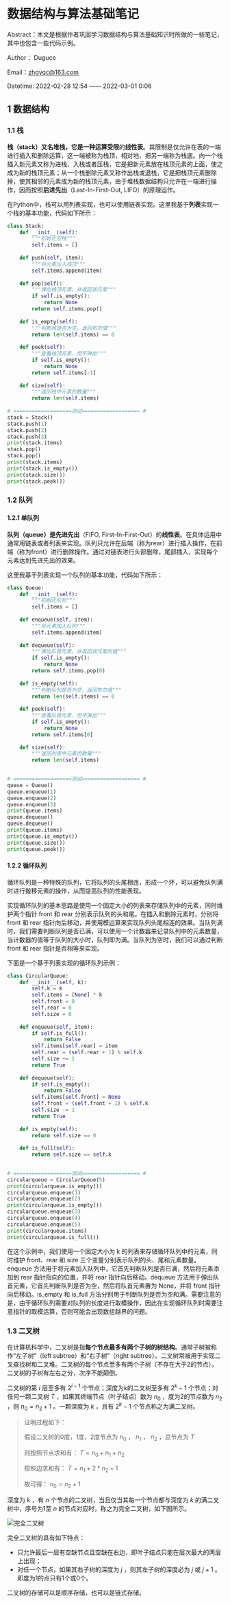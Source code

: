 # 数据结构与算法基础笔记

Abstract：本文是根据作者巩固学习数据结构与算法基础知识时所做的一些笔记，其中也包含一些代码示例。

Author： Duguce

Email：zhgyqc@163.com

Datetime:  2022-02-28 12:54 —— 2022-03-01 0:06



## 1 数据结构

### 1.1 栈

**栈（stack）**又名堆栈，它是一种**运算受限**的**线性表**。其限制是仅允许在表的一端进行插入和删除运算，这一端被称为栈顶，相对地，把另一端称为栈底。向一个栈插入新元素又称为进栈、入栈或者压栈，它是把新元素放在栈顶元素的上面，使之成为新的栈顶元素；从一个栈删除元素又称作出栈或退栈，它是把栈顶元素删除掉，使其相邻的元素成为新的栈顶元素，由于堆栈数据结构只允许在一端进行操作，因而按照**后进先出**（Last-In-First-Out, LIFO）的原理运作。

在Python中，栈可以用列表实现，也可以使用链表实现。这里我基于**列表**实现一个栈的基本功能，代码如下所示：

```python
class Stack:
    def __init__(self):
        """初始化空栈"""
        self.items = []
    
    def push(self, item):
        """将元素压入栈顶"""
        self.items.append(item)
    
    def pop(self):
        """弹出栈顶元素，并返回该元素"""
        if self.is_empty():
        	return None
        return self.items.pop()
    
    def is_empty(self):
        """判断栈是否为空，返回布尔值"""
        return len(self.items) == 0
    
    def peek(self):
        """查看栈顶元素，但不弹出"""
        if self.is_empty():
            return None
        return self.items[-1]
    
    def size(self):
        """返回栈中元素的数量"""
        return len(self.items)
    
# ===================测试=================== #
stack = Stack()
stack.push(1)
stack.push(2)
stack.push(3)
print(stack.items)
stack.pop()
stack.pop()
print(stack.items)
print(stack.is_empty())
print(stack.size())
print(stack.peek())
```

### 1.2 队列

#### 1.2.1 单队列

**队列（queue）**是**先进先出**（FIFO, First-In-First-Out）的**线性表**。在具体运用中通常用链表或者列表来实现。队列只允许在后端（称为rear）进行插入操作，在前端（称为front）进行删除操作。通过对链表进行头部删除，尾部插入，实现每个元素达到先进先出的效果。

这里我基于列表实现一个队列的基本功能，代码如下所示：

```python
class Queue:
    def __init__(self):
        """初始化队列"""
        self.items = []
    
    def enqueue(self, item):
        """将元素加入队列"""
        self.items.append(item)
   	
    def dequeue(self):
        """弹出队首元素，并返回该元素的值"""
        if self.is_empty():
            return None
        return self.items.pop(0)
    
    def is_empty(self):
        """判断队列是否为空，返回布尔值"""
        return len(self.items) == 0
    
    def peek(self):
        """查看队首元素，但不弹出"""
        if self.is_empty():
            return None
        return self.items[0]
    
    def size(self):
        """返回列表中元素的数量"""
        return len(self.items)

    
# ===================测试=================== #
queue = Queue()
queue.enqueue(1)
queue.enqueue(2)
queue.enqueue(3)
print(queue.items)
queue.dequeue()
queue.dequeue()
print(queue.items)
print(queue.is_empty())
print(queue.size())
print(queue.peek())
```

#### 1.2.2 循环队列

循环队列是一种特殊的队列，它将队列的头尾相连，形成一个环，可以避免队列满时进行搬移元素的操作，从而提高队列的性能表现。

实现循环队列的基本思路是使用一个固定大小的列表来存储队列中的元素，同时维护两个指针 front 和 rear 分别表示队列的头和尾。在插入和删除元素时，分别将 front 和 rear 指针向后移动，并使用模运算来实现队列头尾相连的效果。当队列满时，我们需要判断队列是否已满，可以使用一个计数器来记录队列中的元素数量，当计数器的值等于队列的大小时，队列即为满。当队列为空时，我们可以通过判断 front 和 rear 指针是否相等来实现。

下面是一个基于列表实现的循环队列示例：

```python
class CircularQueue:
    def __init__(self, k):
        self.k = k
        self.items = [None] * k
        self.front = 0
        self.rear = 0
        self.size = 0
    
    def enqueue(self, item):
        if self.is_full():
            return False
        self.items[self.rear] = item
        self.rear = (self.rear + 1) % self.k
        self.size += 1
        return True
    
    def dequeue(self):
        if self.is_empty():
            return False
        self.items[self.front] = None
        self.front = (self.front + 1) % self.k
        self.size -= 1
        return True
    
    def is_empty(self):
        return self.size == 0
    
    def is_full(self):
        return self.size == self.k
    

# ===================测试=================== #
circularqueue = CircularQueue(5)
print(circularqueue.is_empty())
circularqueue.enqueue(1)
circularqueue.enqueue(2)
print(circularqueue.is_empty())
circularqueue.enqueue(3)
circularqueue.enqueue(4)
circularqueue.enqueue(5)
print(circularqueue.items)
print(circularqueue.is_full())
```

在这个示例中，我们使用一个固定大小为 k 的列表来存储循环队列中的元素，同时维护 front、rear 和 size 三个变量分别表示队列的头、尾和元素数量。enqueue 方法用于将元素加入队列中，它首先判断队列是否已满，然后将元素添加到 rear 指针指向的位置，并将 rear 指针向后移动。dequeue 方法用于弹出队首元素，它首先判断队列是否为空，然后将队首元素置为 None，并将 front 指针向后移动。is_empty 和 is_full 方法分别用于判断队列是否为空和满。需要注意的是，由于循环队列需要对队列的长度进行取模操作，因此在实现循环队列时需要注意指针的取模运算，否则可能会出现数组越界的问题。

### 1.3 二叉树

在计算机科学中，二叉树是指**每个节点最多有两个子树的树结构**。通常子树被称作“左子树”（left subtree）和“右子树”（right subtree）。二叉树常被用于实现二叉查找树和二叉堆。二叉树的每个节点至多有两个子树（不存在大于2的节点），二叉树的子树有左右之分，次序不能颠倒。

二叉树的第 $i$ 层至多有 $2^{i-1}$ 个节点；深度为$k$的二叉树至多有 $2^k-1$ 个节点；对任何一颗二叉树 $T$ ，如果其终端节点（叶子结点）数为 $n_0$ ，度为2的节点数为 $n_2$ ，则 $n_0=n_2+1$ 。一颗深度为 $k$ ，且有 $2^k-1$ 个节点称之为满二叉树。

> 证明过程如下：
>
> 假设二叉树的0度，1度，2度节点为 $n_0$ ， $n_1$ ， $n_2$ ，总节点为 $T$
>
> 则按照节点求和有： $T=n_0+n_1+n_2$
>
> 按照边求和有： $T=n_1+2*n_2+1$
>
> 故可得： $n_0=n_2+1$

深度为 $k$ ，有 $n$ 个节点的二叉树，当且仅当其每一个节点都与深度为 $k$ 的满二叉树中，序号为1至 $n$ 的节点对应时，称之为完全二叉树，如下图所示。

![完全二叉树](https://zhgyqc.oss-cn-hangzhou.aliyuncs.com/完全二叉树.JPG)

完全二叉树的具有如下特点：

- 只允许最后一层有空缺节点且空缺在右边，即叶子结点只能在层次最大的两层上出现；
- 对任一个节点，如果其右子树的深度为 $j$ ，则其左子树的深度必为 $j$ 或 $j+1$ 。即度为1的点只有1个或0个。

二叉树的存储可以是顺序存储，也可以是链式存储。